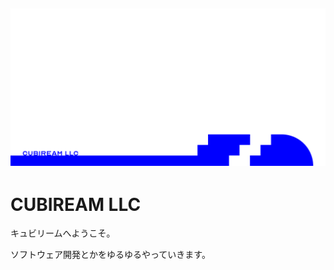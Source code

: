 [![CUBIREAM](https://github.com/CUBIREAM/.github/blob/main/asset/repo_social_headline.png?raw=true)](https://cubiream.com)
---
# CUBIREAM LLC
キュビリームへようこそ。

ソフトウェア開発とかをゆるゆるやっていきます。

<!-- ## 🌟 Who We Are

At **[Organization Name]**, we are dedicated to [your mission or core values].
Our projects aim to [describe your goals or specialties], and we’re passionate about [key interests].

---

## 🛠️ Our Projects

Here are some of the awesome repositories we’re working on:

- [**Project Name**](https://github.com/YourOrganization/ProjectName): Short description of the project.
- [**Another Project**](https://github.com/YourOrganization/AnotherProject): Brief summary.
- More projects in [our repositories](https://github.com/YourOrganization?tab=repositories).

---

## 🤝 Get Involved

We love collaborating with like-minded developers! If you're interested in contributing, here’s how you can help:

1. Check out our [Contributing Guidelines](https://github.com/YourOrganization/.github/blob/main/CONTRIBUTING.md).
2. Browse our open [Issues](https://github.com/YourOrganization/issues) and [Pull Requests](https://github.com/YourOrganization/pulls).
3. Join the conversation on [Discussions](https://github.com/YourOrganization/discussions).

---

## 🌐 Connect With Us

- **Website**: [yourorganization.com](https://yourorganization.com)
- **Twitter**: [@YourTwitterHandle](https://twitter.com/YourTwitterHandle)
- **LinkedIn**: [Your LinkedIn](https://www.linkedin.com/company/yourorganization)

---

## 📄 License

All of our projects are open-source under the [LICENSE](https://github.com/YourOrganization/.github/blob/main/LICENSE). Feel free to fork and contribute!

---

_Thank you for visiting! Let’s build something amazing together!_ ✨ -->
